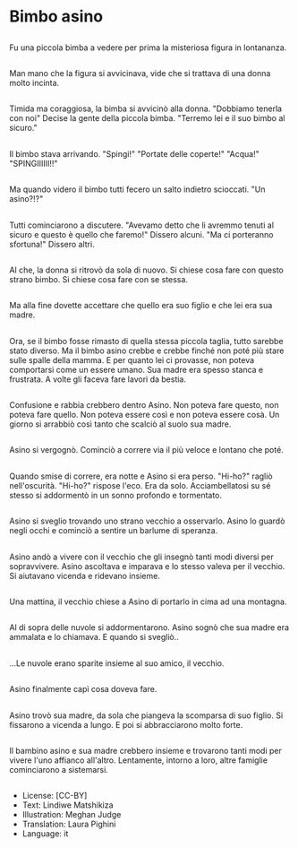 # Bimbo asino

##
Fu una piccola bimba a vedere per prima la misteriosa figura in lontananza.

##
Man mano che la figura si avvicinava, vide che si trattava di una donna molto incinta.

##
Timida ma coraggiosa, la bimba si avvicinò alla donna. "Dobbiamo tenerla con noi" Decise la gente della piccola bimba. "Terremo lei e il suo bimbo al sicuro."

##
Il bimbo stava arrivando. "Spingi!" "Portate delle coperte!" "Acqua!" "SPINGIIIIII!!"

##
Ma quando videro il bimbo tutti fecero un salto indietro scioccati. "Un asino?!?"

##
Tutti cominciarono a discutere. "Avevamo detto che li avremmo tenuti al sicuro e questo è quello che faremo!" Dissero alcuni. "Ma ci porteranno sfortuna!" Dissero altri.

##
Al che, la donna si ritrovò da sola di nuovo. Si chiese cosa fare con questo strano bimbo. Si chiese cosa fare con se stessa.

##
Ma alla fine dovette accettare che quello era suo figlio e che lei era sua madre.

##
Ora, se il bimbo fosse rimasto di quella stessa piccola taglia, tutto sarebbe stato diverso. Ma il bimbo asino crebbe e crebbe finché non poté più stare sulle spalle della mamma. E per quanto lei ci provasse, non poteva comportarsi come un essere umano. Sua madre era spesso stanca e frustrata. A volte gli faceva fare lavori da bestia.

##
Confusione e rabbia crebbero dentro Asino. Non poteva fare questo, non poteva fare quello. Non poteva essere così e non poteva essere cosà. Un giorno si arrabbiò così tanto che scalciò al suolo sua madre.

##
Asino si vergognò. Cominciò a correre via il più veloce e lontano che poté.

##
Quando smise di correre, era notte e Asino si era perso. "Hi-ho?" ragliò nell'oscurità. "Hi-ho?" rispose l'eco. Era da solo. Acciambellatosi su sé stesso si addormentò in un sonno profondo e tormentato.

##
Asino si sveglio trovando uno strano vecchio a osservarlo. Asino lo guardò negli occhi e cominciò a sentire un barlume di speranza.

##
Asino andò a vivere con il vecchio che gli insegnò tanti modi diversi per sopravvivere. Asino ascoltava e imparava e lo stesso valeva per il vecchio. Si aiutavano vicenda e ridevano insieme.

##
Una mattina, il vecchio chiese a Asino di portarlo in cima ad una montagna.

##
Al di sopra delle nuvole si addormentarono. Asino sognò che sua madre era ammalata e lo chiamava. E quando si svegliò..

##
...Le nuvole erano sparite insieme al suo amico, il vecchio.

##
Asino finalmente capì cosa doveva fare.

##
Asino trovò sua madre, da sola che piangeva la scomparsa di suo figlio. Si fissarono a vicenda a lungo. E poi si abbracciarono molto forte.

##
Il bambino asino e sua madre crebbero insieme e trovarono tanti modi per vivere l'uno affianco all'altro. Lentamente, intorno a loro, altre famiglie cominciarono a sistemarsi.

##
* License: [CC-BY]
* Text: Lindiwe Matshikiza
* Illustration: Meghan Judge
* Translation: Laura Pighini
* Language: it
